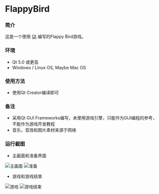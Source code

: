 # FlappyBird
### 简介
这是一个使用 [Qt](https://www.qt.io/) 编写的Flappy Bird游戏。

### 环境
* Qt 5.0 或更高
* Windows / Linux OS, Maybe Mac OS

### 使用方法
* 使用Qt Creator编译即可

### 备注
* 采用Qt GUI Frameworks编写，未使用游戏引擎，只能作为GUI编程的参考，不能作为游戏开发教程
* 音乐，音效和图片素材来源于网络

### 运行截图

* 主画面和准备界面

![主画面](https://github.com/moranzcw/FlappyBird/blob/master/ScreenShot/screen_shot1.jpg)
![准备](https://github.com/moranzcw/FlappyBird/blob/master/ScreenShot/screen_shot2.jpg)

* 游戏和游戏结束

![游戏](https://github.com/moranzcw/FlappyBird/blob/master/ScreenShot/screen_shot3.jpg)
![游戏结束](https://github.com/moranzcw/FlappyBird/blob/master/ScreenShot/screen_shot4.jpg)



